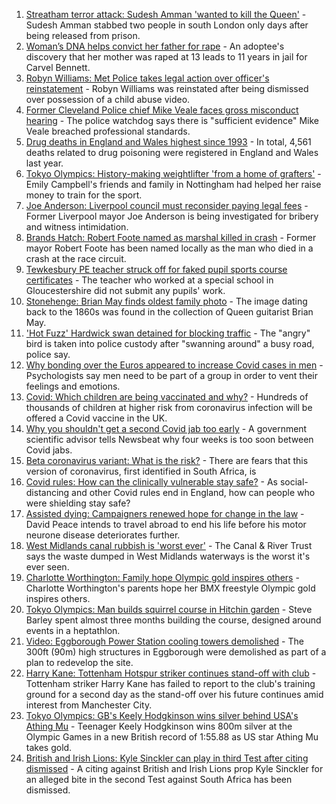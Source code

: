1. [Streatham terror attack: Sudesh Amman 'wanted to kill the Queen'](https://www.bbc.co.uk/news/uk-england-london-58070758) - Sudesh Amman stabbed two people in south London only days after being released from prison.
2. [Woman’s DNA helps convict her father for rape](https://www.bbc.co.uk/news/uk-58073015) - An adoptee's discovery that her mother was raped at 13 leads to 11 years in jail for Carvel Bennett.
3. [Robyn Williams: Met Police takes legal action over officer's reinstatement](https://www.bbc.co.uk/news/uk-england-london-58072822) - Robyn Williams was reinstated after being dismissed over possession of a child abuse video.
4. [Former Cleveland Police chief Mike Veale faces gross misconduct hearing](https://www.bbc.co.uk/news/uk-england-tees-58071728) - The police watchdog says there is "sufficient evidence" Mike Veale breached professional standards.
5. [Drug deaths in England and Wales highest since 1993](https://www.bbc.co.uk/news/uk-58070848) - In total, 4,561 deaths related to drug poisoning were registered in England and Wales last year.
6. [Tokyo Olympics: History-making weightlifter 'from a home of grafters'](https://www.bbc.co.uk/news/uk-england-nottinghamshire-58064674) - Emily Campbell's friends and family in Nottingham had helped her raise money to train for the sport.
7. [Joe Anderson: Liverpool council must reconsider paying legal fees](https://www.bbc.co.uk/news/uk-england-merseyside-58056148) - Former Liverpool mayor Joe Anderson is being investigated for bribery and witness intimidation.
8. [Brands Hatch: Robert Foote named as marshal killed in crash](https://www.bbc.co.uk/news/uk-england-kent-58059534) - Former mayor Robert Foote has been named locally as the man who died in a crash at the race circuit.
9. [Tewkesbury PE teacher struck off for faked pupil sports course certificates](https://www.bbc.co.uk/news/uk-england-gloucestershire-58062373) - The teacher who worked at a special school in Gloucestershire did not submit any pupils' work.
10. [Stonehenge: Brian May finds oldest family photo](https://www.bbc.co.uk/news/uk-england-wiltshire-58058188) - The image dating back to the 1860s was found in the collection of Queen guitarist Brian May.
11. ['Hot Fuzz' Hardwick swan detained for blocking traffic](https://www.bbc.co.uk/news/uk-england-cambridgeshire-58069355) - The "angry" bird is taken into police custody after "swanning around" a busy road, police say.
12. [Why bonding over the Euros appeared to increase Covid cases in men](https://www.bbc.co.uk/news/health-58015593) - Psychologists say men need to be part of a group in order to vent their feelings and emotions.
13. [Covid: Which children are being vaccinated and why?](https://www.bbc.co.uk/news/health-57888429) - Hundreds of thousands of children at higher risk from coronavirus infection will be offered a Covid vaccine in the UK.
14. [Why you shouldn't get a second Covid jab too early](https://www.bbc.co.uk/news/newsbeat-57682233) - A government scientific advisor tells Newsbeat why four weeks is too soon between Covid jabs.
15. [Beta coronavirus variant: What is the risk?](https://www.bbc.co.uk/news/health-55534727) - There are fears that this version of coronavirus, first identified in South Africa, is
16. [Covid rules: How can the clinically vulnerable stay safe?](https://www.bbc.co.uk/news/health-51997151) - As social-distancing and other Covid rules end in England, how can people who were shielding stay safe?
17. [Assisted dying: Campaigners renewed hope for change in the law](https://www.bbc.co.uk/news/uk-england-london-58014609) - David Peace intends to travel abroad to end his life before his motor neurone disease deteriorates further.
18. [West Midlands canal rubbish is 'worst ever'](https://www.bbc.co.uk/news/uk-england-birmingham-58058733) - The Canal & River Trust says the waste dumped in West Midlands waterways is the worst it's ever seen.
19. [Charlotte Worthington: Family hope Olympic gold inspires others](https://www.bbc.co.uk/news/uk-england-manchester-58033770) - Charlotte Worthington's parents hope her BMX freestyle Olympic gold inspires others.
20. [Tokyo Olympics: Man builds squirrel course in Hitchin garden](https://www.bbc.co.uk/news/uk-england-beds-bucks-herts-58004533) - Steve Barley spent almost three months building the course, designed around events in a heptathlon.
21. [Video: Eggborough Power Station cooling towers demolished](https://www.bbc.co.uk/news/uk-england-york-north-yorkshire-58050113) - The 300ft (90m) high structures in Eggborough were demolished as part of a plan to redevelop the site.
22. [Harry Kane: Tottenham Hotspur striker continues stand-off with club](https://www.bbc.co.uk/sport/football/58068401) - Tottenham striker Harry Kane has failed to report to the club's training ground for a second day as the stand-off over his future continues amid interest from Manchester City.
23. [Tokyo Olympics: GB's Keely Hodgkinson wins silver behind USA's Athing Mu](https://www.bbc.co.uk/sport/olympics/58072231) - Teenager Keely Hodgkinson wins 800m silver at the Olympic Games in a new British record of 1:55.88 as US star Athing Mu takes gold.
24. [British and Irish Lions: Kyle Sinckler can play in third Test after citing dismissed](https://www.bbc.co.uk/sport/rugby-union/58073121) - A citing against British and Irish Lions prop Kyle Sinckler for an alleged bite in the second Test against South Africa has been dismissed.
